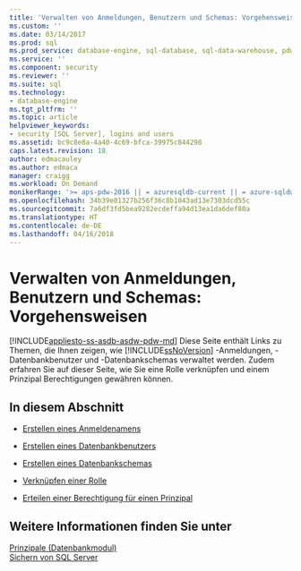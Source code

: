 ```yaml
---
title: 'Verwalten von Anmeldungen, Benutzern und Schemas: Vorgehensweisen | Microsoft-Dokumentation'
ms.custom: ''
ms.date: 03/14/2017
ms.prod: sql
ms.prod_service: database-engine, sql-database, sql-data-warehouse, pdw
ms.service: ''
ms.component: security
ms.reviewer: ''
ms.suite: sql
ms.technology:
- database-engine
ms.tgt_pltfrm: ''
ms.topic: article
helpviewer_keywords:
- security [SQL Server], logins and users
ms.assetid: bc9c8e8a-4a40-4c69-bfca-39975c844298
caps.latest.revision: 18
author: edmacauley
ms.author: edmaca
manager: craigg
ms.workload: On Demand
monikerRange: '>= aps-pdw-2016 || = azuresqldb-current || = azure-sqldw-latest || >= sql-server-2016 || = sqlallproducts-allversions'
ms.openlocfilehash: 34b39e01327b256f36c8b1043ad13e7303dcd55c
ms.sourcegitcommit: 7a6df3fd5bea9282ecdeffa94d13ea1da6def80a
ms.translationtype: HT
ms.contentlocale: de-DE
ms.lasthandoff: 04/16/2018
---
```

# <a name="managing-logins-users-and-schemas-how-to-topics"></a>Verwalten von Anmeldungen, Benutzern und Schemas: Vorgehensweisen
[!INCLUDE[appliesto-ss-asdb-asdw-pdw-md](../../../includes/appliesto-ss-asdb-asdw-pdw-md.md)]
  Diese Seite enthält Links zu Themen, die Ihnen zeigen, wie [!INCLUDE[ssNoVersion](../../../includes/ssnoversion-md.md)] -Anmeldungen, -Datenbankbenutzer und -Datenbankschemas verwaltet werden. Zudem erfahren Sie auf dieser Seite, wie Sie eine Rolle verknüpfen und einem Prinzipal Berechtigungen gewähren können.  
  
## <a name="in-this-section"></a>In diesem Abschnitt  
  
-   [Erstellen eines Anmeldenamens](../../../relational-databases/security/authentication-access/create-a-login.md)  
  
-   [Erstellen eines Datenbankbenutzers](../../../relational-databases/security/authentication-access/create-a-database-user.md)  
  
-   [Erstellen eines Datenbankschemas](../../../relational-databases/security/authentication-access/create-a-database-schema.md)  
  
-   [Verknüpfen einer Rolle](../../../relational-databases/security/authentication-access/join-a-role.md)  
  
-   [Erteilen einer Berechtigung für einen Prinzipal](../../../relational-databases/security/authentication-access/grant-a-permission-to-a-principal.md)  
  
## <a name="see-also"></a>Weitere Informationen finden Sie unter  
 [Prinzipale &#40;Datenbankmodul&#41;](../../../relational-databases/security/authentication-access/principals-database-engine.md)   
 [Sichern von SQL Server](../../../relational-databases/security/securing-sql-server.md)  
  
  
